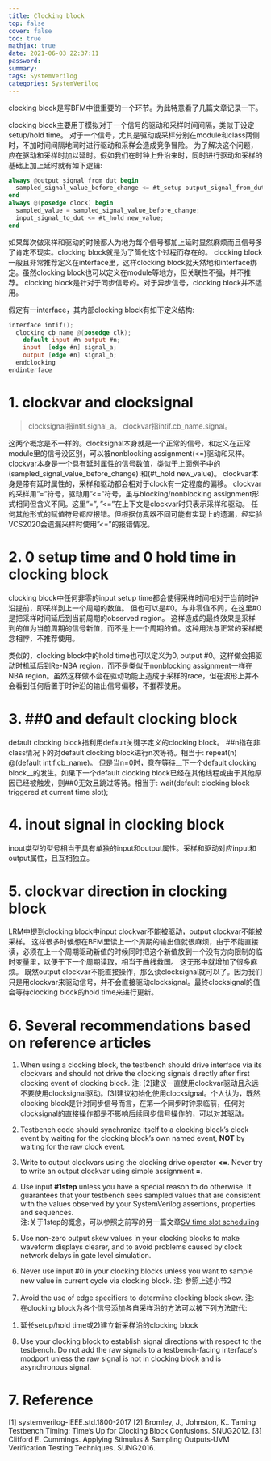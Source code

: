 ```yaml
---
title: Clocking block
top: false
cover: false
toc: true
mathjax: true
date: 2021-06-03 22:37:11
password:
summary:
tags: SystemVerilog
categories: SystemVerilog
---
```


clocking block是写BFM中很重要的一个环节。为此特意看了几篇文章记录一下。

<!--- more --->

clocking block主要用于模拟对于一个信号的驱动和采样时间间隔，类似于设定setup/hold time。
对于一个信号，尤其是驱动或采样分别在module和class两侧时，不加时间间隔地同时进行驱动和采样会造成竞争冒险。
为了解决这个问题，应在驱动和采样时加以延时。假如我们在时钟上升沿来时，同时进行驱动和采样的基础上加上延时就有如下逻辑:  

~~~verilog
always @output_signal_from_dut begin 
  sampled_signal_value_before_change <= #t_setup output_signal_from_dut;
end
always @(posedge clock) begin 
  sampled_value = sampled_signal_value_before_change; 
  input_signal_to_dut <= #t_hold new_value; 
end
~~~

如果每次做采样和驱动的时候都人为地为每个信号都加上延时显然麻烦而且信号多了肯定不现实。clocking block就是为了简化这个过程而存在的。
clocking block一般且非常推荐定义在interface里，这样clocking block就天然地和interface绑定。虽然clocking block也可以定义在module等地方，但关联性不强，并不推荐。
clocking block是针对于同步信号的。对于异步信号，clocking block并不适用。

假定有一interface，其内部clocking block有如下定义结构:  

~~~verilog
interface intif();
  clocking cb_name @(posedge clk);
    default input #n output #n;
    input  [edge #n] signal_a;
    output [edge #n] signal_b;
  endclocking
endinterface
~~~

# 1. clockvar and clocksignal  
> clocksignal指intif.signal_a。
> clockvar指intif.cb_name.signal。

这两个概念是不一样的。clocksignal本身就是一个正常的信号，和定义在正常module里的信号没区别，可以被nonblocking assignment(<=)驱动和采样。clockvar本身是一个具有延时属性的信号数值，类似于上面例子中的(sampled_signal_value_before_change) 和(#t_hold new_value)。
clockvar本身是带有延时属性的，采样和驱动都会相对于clock有一定程度的偏移。
clockvar的采样用”=”符号，驱动用”<=”符号，虽与blocking/nonblocking assignment形式相同但含义不同。这里”=”, ”<=”在上下文是clockvar时只表示采样和驱动。
任何其他形式的赋值符号都应报错。但根据仿真器不同可能有实现上的遗漏，经实验VCS2020会遗漏采样时使用”<=”的报错情况。

# 2. 0 setup time and 0 hold time in clocking block
clocking block中任何非零的input setup time都会使得采样时间相对于当前时钟沿提前，即采样到上一个周期的数值。
但也可以是#0。与非零值不同，在这里#0是把采样时间延后到当前周期的observed region。
这样造成的最终效果是采样到的值为当前周期的信号新值，而不是上一个周期的值。这种用法与正常的采样概念相悖，不推荐使用。

类似的，clocking block中的hold time也可以定义为0, output #0。这样做会把驱动时机延后到Re-NBA region，而不是类似于nonblocking assignment一样在NBA region。虽然这样做不会在驱动功能上造成于采样的race，但在波形上并不会看到任何后置于时钟沿的输出信号偏移，不推荐使用。


# 3. ##0 and default clocking block
default clocking block指利用default关键字定义的clocking block。
##n指在非class情况下的对default clocking block进行n次等待。相当于:
repeat(n) @(default intif.cb_name)。
但是当n=0时，意在等待__下一个default clocking block__的发生。如果下一个default clocking block已经在其他线程或由于其他原因已经被触发，则##0无效且跳过等待。相当于:
wait(default clocking block triggered at current time slot);


# 4. inout signal in clocking block
inout类型的型号相当于具有单独的input和output属性。采样和驱动对应input和output属性，且互相独立。


# 5. clockvar direction in clocking block
LRM中提到clocking block中input clockvar不能被驱动，output clockvar不能被采样。
这样很多时候想在BFM里读上一个周期的输出值就很麻烦，由于不能直接读，必须在上一个周期驱动新值的时候同时把这个新值放到一个没有方向限制的临时变量里，以便于下一个周期读取，相当于曲线救国。
这无形中就增加了很多麻烦。
既然output clockvar不能直接操作，那么读clocksignal就可以了。因为我们只是用clockvar来驱动信号，并不会直接驱动clocksignal。最终clocksignal的值会等待clocking block的hold time来进行更新。


# 6. Several recommendations based on reference articles
1. When using a clocking block, the testbench should drive interface via its clockvars and should not drive the clocking signals directly after first clocking event of clocking block.
注: [2]建议一直使用clockvar驱动且永远不要使用clocksignal驱动。[3]建议初始化使用clocksignal。个人认为，既然clocking block是针对同步信号而言，在第一个同步时钟来临前，任何对clocksignal的直接操作都是不影响后续同步信号操作的，可以对其驱动。

2. Testbench code should synchronize itself to a clocking block’s clock event by waiting for the clocking block’s own named event, __NOT__ by waiting for the raw clock event. 

3. Write to output clockvars using the clocking drive operator __<=__. Never try to write an output clockvar using simple assignment __=__.

4. Use input __#1step__ unless you have a special reason to do otherwise. It guarantees that your testbench sees sampled values that are consistent with the values observed by your SystemVerilog assertions, properties and sequences.  
注:关于1step的概念，可以参照之前写的另一篇文章[SV time slot scheduling](https://winter-leaf.github.io/SV-time-slot-scheduling)

5. Use non-zero output skew values in your clocking blocks to make waveform displays clearer, and to avoid problems caused by clock network delays in gate level simulation. 

6. Never use input #0 in your clocking blocks unless you want to sample new value in current cycle via clocking block.
注: 参照上述小节2

7. Avoid the use of edge specifiers to determine clocking block skew.
注: 在clocking block为各个信号添加各自采样沿的方法可以被下列方法取代:
1) 延长setup/hold time或2)建立新采样沿的clocking block

8. Use your clocking block to establish signal directions with respect to the testbench. Do not add the raw signals to a testbench-facing interface's modport unless the raw signal is not in clocking block and is asynchronous signal.

# 7. Reference
[1] systemverilog-IEEE.std.1800-2017
[2] Bromley, J., Johnston, K.. Taming Testbench Timing: Time’s Up for Clocking Block Confusions. SNUG2012.
[3] Clifford E. Cummings. Applying Stimulus & Sampling Outputs‐UVM Verification Testing Techniques. SUNG2016.
